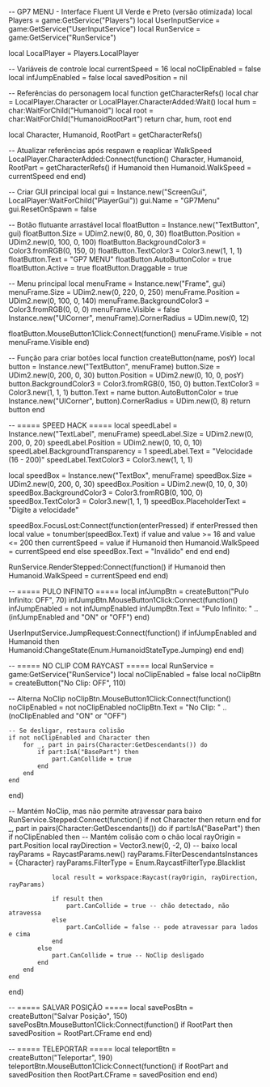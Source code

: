-- GP7 MENU - Interface Fluent UI Verde e Preto (versão otimizada)
local Players = game:GetService("Players")
local UserInputService = game:GetService("UserInputService")
local RunService = game:GetService("RunService")

local LocalPlayer = Players.LocalPlayer

-- Variáveis de controle
local currentSpeed = 16
local noClipEnabled = false
local infJumpEnabled = false
local savedPosition = nil

-- Referências do personagem
local function getCharacterRefs()
    local char = LocalPlayer.Character or LocalPlayer.CharacterAdded:Wait()
    local hum = char:WaitForChild("Humanoid")
    local root = char:WaitForChild("HumanoidRootPart")
    return char, hum, root
end

local Character, Humanoid, RootPart = getCharacterRefs()

-- Atualizar referências após respawn e reaplicar WalkSpeed
LocalPlayer.CharacterAdded:Connect(function()
    Character, Humanoid, RootPart = getCharacterRefs()
    if Humanoid then
        Humanoid.WalkSpeed = currentSpeed
    end
end)

-- Criar GUI principal
local gui = Instance.new("ScreenGui", LocalPlayer:WaitForChild("PlayerGui"))
gui.Name = "GP7Menu"
gui.ResetOnSpawn = false

-- Botão flutuante arrastável
local floatButton = Instance.new("TextButton", gui)
floatButton.Size = UDim2.new(0, 80, 0, 30)
floatButton.Position = UDim2.new(0, 100, 0, 100)
floatButton.BackgroundColor3 = Color3.fromRGB(0, 150, 0)
floatButton.TextColor3 = Color3.new(1, 1, 1)
floatButton.Text = "GP7 MENU"
floatButton.AutoButtonColor = true
floatButton.Active = true
floatButton.Draggable = true

-- Menu principal
local menuFrame = Instance.new("Frame", gui)
menuFrame.Size = UDim2.new(0, 220, 0, 250)
menuFrame.Position = UDim2.new(0, 100, 0, 140)
menuFrame.BackgroundColor3 = Color3.fromRGB(0, 0, 0)
menuFrame.Visible = false
Instance.new("UICorner", menuFrame).CornerRadius = UDim.new(0, 12)

floatButton.MouseButton1Click:Connect(function()
    menuFrame.Visible = not menuFrame.Visible
end)

-- Função para criar botões
local function createButton(name, posY)
    local button = Instance.new("TextButton", menuFrame)
    button.Size = UDim2.new(0, 200, 0, 30)
    button.Position = UDim2.new(0, 10, 0, posY)
    button.BackgroundColor3 = Color3.fromRGB(0, 150, 0)
    button.TextColor3 = Color3.new(1, 1, 1)
    button.Text = name
    button.AutoButtonColor = true
    Instance.new("UICorner", button).CornerRadius = UDim.new(0, 8)
    return button
end

-- ===== SPEED HACK =====
local speedLabel = Instance.new("TextLabel", menuFrame)
speedLabel.Size = UDim2.new(0, 200, 0, 20)
speedLabel.Position = UDim2.new(0, 10, 0, 10)
speedLabel.BackgroundTransparency = 1
speedLabel.Text = "Velocidade (16 - 200)"
speedLabel.TextColor3 = Color3.new(1, 1, 1)

local speedBox = Instance.new("TextBox", menuFrame)
speedBox.Size = UDim2.new(0, 200, 0, 30)
speedBox.Position = UDim2.new(0, 10, 0, 30)
speedBox.BackgroundColor3 = Color3.fromRGB(0, 100, 0)
speedBox.TextColor3 = Color3.new(1, 1, 1)
speedBox.PlaceholderText = "Digite a velocidade"

speedBox.FocusLost:Connect(function(enterPressed)
    if enterPressed then
        local value = tonumber(speedBox.Text)
        if value and value >= 16 and value <= 200 then
            currentSpeed = value
            if Humanoid then Humanoid.WalkSpeed = currentSpeed end
        else
            speedBox.Text = "Inválido"
        end
    end
end)

RunService.RenderStepped:Connect(function()
    if Humanoid then Humanoid.WalkSpeed = currentSpeed end
end)

-- ===== PULO INFINITO =====
local infJumpBtn = createButton("Pulo Infinito: OFF", 70)
infJumpBtn.MouseButton1Click:Connect(function()
    infJumpEnabled = not infJumpEnabled
    infJumpBtn.Text = "Pulo Infinito: " .. (infJumpEnabled and "ON" or "OFF")
end)

UserInputService.JumpRequest:Connect(function()
    if infJumpEnabled and Humanoid then
        Humanoid:ChangeState(Enum.HumanoidStateType.Jumping)
    end
end)

-- ===== NO CLIP COM RAYCAST =====
local RunService = game:GetService("RunService")
local noClipEnabled = false
local noClipBtn = createButton("No Clip: OFF", 110)

-- Alterna NoClip
noClipBtn.MouseButton1Click:Connect(function()
    noClipEnabled = not noClipEnabled
    noClipBtn.Text = "No Clip: " .. (noClipEnabled and "ON" or "OFF")

    -- Se desligar, restaura colisão
    if not noClipEnabled and Character then
        for _, part in pairs(Character:GetDescendants()) do
            if part:IsA("BasePart") then
                part.CanCollide = true
            end
        end
    end
end)

-- Mantém NoClip, mas não permite atravessar para baixo
RunService.Stepped:Connect(function()
    if not Character then return end
    for _, part in pairs(Character:GetDescendants()) do
        if part:IsA("BasePart") then
            if noClipEnabled then
                -- Mantém colisão com o chão
                local rayOrigin = part.Position
                local rayDirection = Vector3.new(0, -2, 0) -- baixo
                local rayParams = RaycastParams.new()
                rayParams.FilterDescendantsInstances = {Character}
                rayParams.FilterType = Enum.RaycastFilterType.Blacklist

                local result = workspace:Raycast(rayOrigin, rayDirection, rayParams)

                if result then
                    part.CanCollide = true -- chão detectado, não atravessa
                else
                    part.CanCollide = false -- pode atravessar para lados e cima
                end
            else
                part.CanCollide = true -- NoClip desligado
            end
        end
    end
end)

-- ===== SALVAR POSIÇÃO =====
local savePosBtn = createButton("Salvar Posição", 150)
savePosBtn.MouseButton1Click:Connect(function()
    if RootPart then savedPosition = RootPart.CFrame end
end)

-- ===== TELEPORTAR =====
local teleportBtn = createButton("Teleportar", 190)
teleportBtn.MouseButton1Click:Connect(function()
    if RootPart and savedPosition then
        RootPart.CFrame = savedPosition
    end
end)